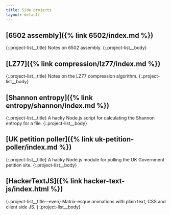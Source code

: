 ```yaml
---
title: Side projects
layout: default
---
```

## [6502 assembly]({% link 6502/index.md %})
{:.project-list__title}
Notes on 6502 assembly.
{:.project-list__body}

## [LZ77]({% link compression/lz77/index.md %})
{:.project-list__title}
Notes on the LZ77 compression algorithm.
{:.project-list__body}

## [Shannon entropy]({% link entropy/shannon/index.md %})
{:.project-list__title}
A hacky Node.js script for calculating the Shannon entropy for a file.
{:.project-list__body}

## [UK petition poller]({% link uk-petition-poller/index.md %})
{:.project-list__title}
A hacky Node.js module for polling the UK Government petition site.
{:.project-list__body}

## [HackerTextJS]({% link hacker-text-js/index.html %})
{:.project-list__title--even}
Matrix-esque animations with plain text, CSS and client side JS.
{:.project-list__body}
